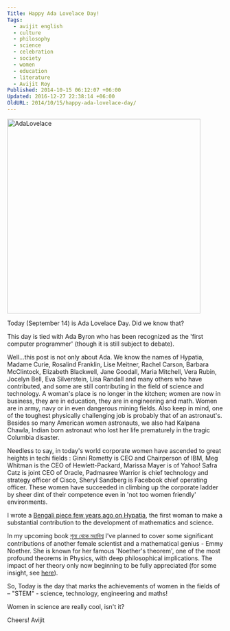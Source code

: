 ```yaml
---
Title: Happy Ada Lovelace Day!
Tags:
  - avijit english
  - culture
  - philosophy
  - science
  - celebration
  - society
  - women
  - education
  - literature
  - Avijit Roy
Published: 2014-10-15 06:12:07 +06:00
Updated: 2016-12-27 22:38:14 +06:00
OldURL: 2014/10/15/happy-ada-lovelace-day/
---
```


<a href="https://enblog.muktomona.com/2014/10/15/happy-ada-lovelace-day/adalovelace/" rel="attachment wp-att-3208"><img class="size-full wp-image-3208 aligncenter" alt="AdaLovelace" src="https://enblog.muktomona.com/wp-content/uploads/2014/10/AdaLovelace.jpg" width="450" height="453" /></a>

Today (September 14) is Ada Lovelace Day. Did we know that?

This day is tied with Ada Byron who has been recognized as the 'first computer programmer' (though it is still subject to debate).

Well…this post is not only about Ada. We know the names of Hypatia, Madame Curie, Rosalind Franklin, Lise Meitner, Rachel Carson, Barbara McClintock, Elizabeth Blackwell, Jane Goodall, Maria Mitchell, Vera Rubin, Jocelyn Bell, Eva Silverstein, Lisa Randall and many others who have contributed, and some are still contributing in the field of science and technology. A woman's place is no longer in the kitchen; women are now in business, they are in education, they are in engineering and math. Women are in army, navy or in even dangerous mining fields. Also keep in mind, one of the toughest physically challenging job is probably that of an astronaut's. Besides so many American women astronauts, we also had Kalpana Chawla, Indian born astronaut who lost her life prematurely in the tragic Columbia disaster.

Needless to say, in today's world corporate women have ascended to great heights in techi fields : Ginni Rometty is CEO and Chairperson of IBM, Meg Whitman is the CEO of Hewlett-Packard, Marissa Mayer is of Yahoo! Safra Catz is joint CEO of Oracle, Padmasree Warrior is chief technology and strategy officer of Cisco, Sheryl Sandberg is Facebook chief operating officer. These women have succeeded in climbing up the corporate ladder by sheer dint of their competence even in 'not too women friendly' environments.

I wrote a <a href="https://arts.bdnews24.com/?p=4358">Bengali piece few years ago on Hypatia</a>, the first woman to make a substantial contribution to the development of mathematics and science. 

In my upcoming book <a href="https://www.facebook.com/shunyoThekeMohabishwo">শূন্য থেকে মহাবিশ্ব</a> I've planned to cover some significant contributions of another female scientist and a mathematical genius - Emmy Noether. She is known for her famous 'Noether's theorem', one of the most profound theorems in Physics, with deep philosophical implications. The impact of her theory only now beginning to be fully appreciated (for some insight, see <a href="https://blog.muktomona.com/?p=37195">here</a>).

So, Today is the day that marks the achievements of women in the fields of – "STEM" - science, technology, engineering and maths!

Women in science are really cool, isn't it?

Cheers!
Avijit
